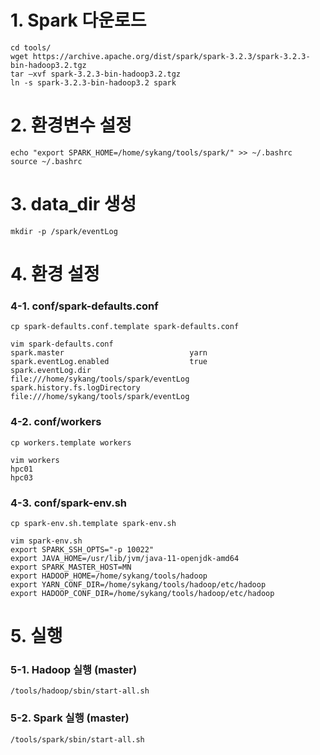 # 1. Spark 다운로드
    
    cd tools/
    wget https://archive.apache.org/dist/spark/spark-3.2.3/spark-3.2.3-bin-hadoop3.2.tgz
    tar –xvf spark-3.2.3-bin-hadoop3.2.tgz
    ln -s spark-3.2.3-bin-hadoop3.2 spark

# 2. 환경변수 설정 

    echo "export SPARK_HOME=/home/sykang/tools/spark/" >> ~/.bashrc
    source ~/.bashrc

# 3. data_dir 생성

    mkdir -p /spark/eventLog

# 4. 환경 설정
### 4-1. conf/spark-defaults.conf

    cp spark-defaults.conf.template spark-defaults.conf

    vim spark-defaults.conf
    spark.master	                        yarn
    spark.eventLog.enabled 	                true
    spark.eventLog.dir	                    file:///home/sykang/tools/spark/eventLog
    spark.history.fs.logDirectory           file:///home/sykang/tools/spark/eventLog

### 4-2. conf/workers

    cp workers.template workers

    vim workers
    hpc01
    hpc03

### 4-3. conf/spark-env.sh

    cp spark-env.sh.template spark-env.sh

    vim spark-env.sh
    export SPARK_SSH_OPTS="-p 10022" 
    export JAVA_HOME=/usr/lib/jvm/java-11-openjdk-amd64 
    export SPARK_MASTER_HOST=MN 
    export HADOOP_HOME=/home/sykang/tools/hadoop 
    export YARN_CONF_DIR=/home/sykang/tools/hadoop/etc/hadoop 
    export HADOOP_CONF_DIR=/home/sykang/tools/hadoop/etc/hadoop

# 5. 실행
### 5-1. Hadoop 실행 (master)

    /tools/hadoop/sbin/start-all.sh

### 5-2. Spark 실행 (master)

    /tools/spark/sbin/start-all.sh





